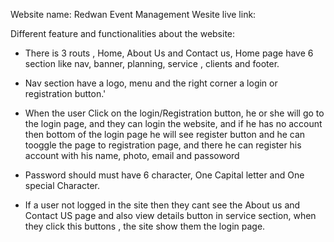 Website name: Redwan Event Management
Wesite live link: 

Different feature and functionalities about the website: 

* There is 3 routs , Home, About Us and Contact us, Home page have 6 section like nav, banner, planning, service , clients and footer.

* Nav section have a logo, menu and the right corner a login or registration button.'

* When the user Click on the login/Registration button, he or she will go to the login page, and they can login the website, and if he has no account then bottom of the login page he will see register button and he can tooggle the page to registration page, and there he can register his account with his name, photo, email and passoword

* Password should must have 6 character, One Capital letter and One special Character.

* If a user not logged in the site then they cant see the About us and Contact US page and also view details button in service section, when they click this buttons , the site show them the login page.

